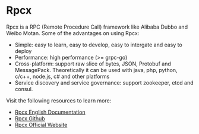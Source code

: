 # Rpcx

Rpcx is a RPC (Remote Procedure Call) framework like Alibaba Dubbo and Weibo Motan. Some of the advantages on using Rpcx:
- Simple: easy to learn, easy to develop, easy to intergate and easy to deploy
- Performance: high performance (>= grpc-go)
- Cross-platform: support raw slice of bytes, JSON, Protobuf and MessagePack. Theoretically it can be used with java, php, python, c/c++, node.js, c# and other platforms
- Service discovery and service governance: support zookeeper, etcd and consul.

Visit the following resources to learn more:

- [Rpcx English Documentation](https://en.doc.rpcx.io/)
- [Rpcx Github](https://github.com/smallnest/rpcx)
- [Rpcx Official Website](https://rpcx.io/)
